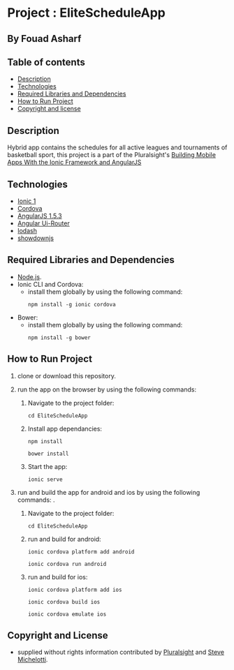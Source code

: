 # Project : EliteScheduleApp
## By  Fouad Asharf

## Table of contents
- [Description](#description)
- [Technologies](#technologies)
- [Required Libraries and Dependencies](#required-libraries-and-dependencies)
- [How to Run Project](#how-to-run-project)
- [Copyright and license](#copyright-and-license)

## Description
Hybrid app contains the schedules for all active leagues and tournaments of basketball sport, this project is a part of the
Pluralsight's [Building Mobile Apps With the Ionic Framework and AngularJS](https://www.pluralsight.com/courses/building-mobile-apps-ionic-framework-angularjs)


## Technologies
* [Ionic 1](https://ionicframework.com/docs/v1/)
* [Cordova](https://cordova.apache.org/docs/en/latest/)
* [AngularJS 1.5.3](https://code.angularjs.org/1.5.3/docs/guide)
* [Angular Ui-Router](https://ui-router.github.io/ng1/)
* [lodash](https://lodash.com/)
* [showdownjs](http://showdownjs.com/)



## Required Libraries and Dependencies
* [Node.js](https://nodejs.org/en/).
* Ionic CLI and Cordova:
     * install them globally by using the following command:
       ```
       npm install -g ionic cordova
       ```
* Bower:
     * install them globally by using the following command:
       ```
       npm install -g bower
       ```
       
## How to Run Project

1. clone or download this repository.

2. run the app on the browser by using the following commands:
      1. Navigate to the project folder:
          ```
          cd EliteScheduleApp
          ```
      2. Install app dependancies:
          ```
          npm install
          ```
          ```
          bower install
          ```
      3. Start the app:
          ```
          ionic serve
          ```
      
 4. run and build the app for android and ios by using the following commands:
 .
      1. Navigate to the project folder:
          ```
          cd EliteScheduleApp
          ```
      2. run and build for android:
          ```
          ionic cordova platform add android
          ```
          ```
          ionic cordova run android
          ```
      3. run and build for ios:
          ```
          ionic cordova platform add ios
          ```
          ```
          ionic cordova build ios
          ```
          ```
          ionic cordova emulate ios
          ```


## Copyright and License
- supplied without rights information contributed by [Pluralsight](https://app.pluralsight.com) and [Steve Michelotti](https://app.pluralsight.com/profile/author/steve-michelotti).
